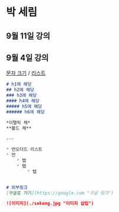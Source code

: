 # 박 세림

## 9월 11일 강의

## 9월 4일 강의


 [문자 크기](#h1에-해당) / [리스트](#리스트)

```md
# h1에 해당
## h2에 해당
### h3에 해당
#### h4에 해당
##### h5에 해당
###### h6에 해당

*이탤릭 체*
**볼드 체**

---

* 언오더드 리스트
* 언
    * 탭
    * 탭
        * 탭


# 외부링크
[구글로 가기](https://google.com "구글 링크")

![이미지](./sekong.jpg "이미지 삽입")